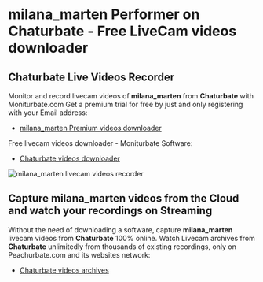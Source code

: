 # milana_marten Performer on Chaturbate - Free LiveCam videos downloader

## Chaturbate Live Videos Recorder

Monitor and record livecam videos of **milana_marten** from **Chaturbate** with Moniturbate.com
Get a premium trial for free by just and only registering with your Email address:
* [milana_marten Premium videos downloader](https://moniturbate.com/request-demo-licence-key.html)

Free livecam videos downloader - Moniturbate Software:
* [Chaturbate videos downloader](https://moniturbate.com/moniturbate-download-software.html)

![milana_marten livecam videos recorder](https://peachurnet.com/templates/moniturbate-software.png)


## Capture milana_marten videos from the Cloud and watch your recordings on Streaming

Without the need of downloading a software, capture **milana_marten** livecam videos from **Chaturbate** 100% online.
Watch Livecam archives from **Chaturbate** unlimitedly from thousands of existing recordings, only on Peachurbate.com and its websites network:
* [Chaturbate videos archives](https://peachurnet.com/)
